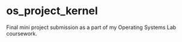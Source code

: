 # os_project_kernel
Final mini project submission as a part of my Operating Systems Lab coursework.  
